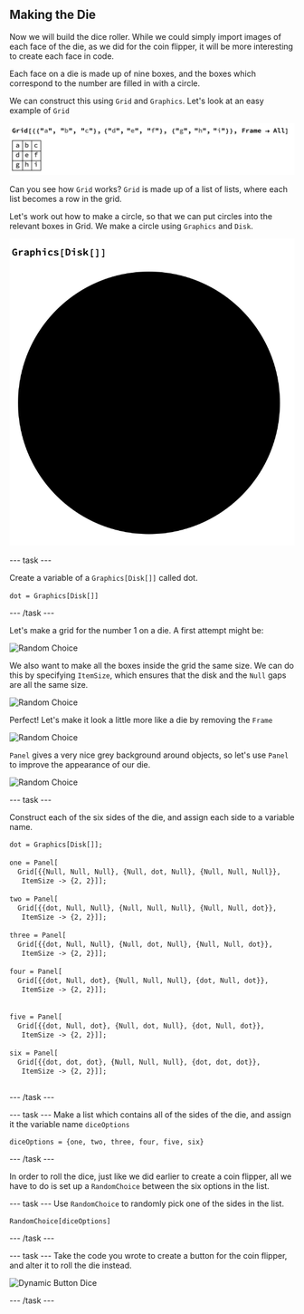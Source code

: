 ## Making the Die

Now we will build the dice roller. While we could simply import images of each face of the die, as we did for the coin flipper, it will be more interesting to create each face in code. 

Each face on a die is made up of nine boxes, and the boxes which correspond to the number are filled in with a circle.

We can construct this using `Grid` and `Graphics`.
Let's look at an easy example of `Grid`

![Grid](images/Grid.png)

Can you see how `Grid` works? `Grid` is made up of a list of lists, where each list becomes a row in the grid.

Let's work out how to make a circle, so that we can put circles into the relevant boxes in Grid. We make a circle using `Graphics` and `Disk`. 

![Graphics Disk](images/GraphicsDisk.png)

--- task ---

Create a variable of a `Graphics[Disk[]]` called dot.

```dot = Graphics[Disk[]]```

--- /task ---

Let's make a grid for the number 1 on a die. A first attempt might be:

![Random Choice](images/GridGraphicsDisk1.png)

We also want to make all the boxes inside the grid the same size. We can do this by specifying `ItemSize`, which ensures that the disk and the `Null` gaps are all the same size.

![Random Choice](images/GridGraphicsDisk2.png)

Perfect! Let's make it look a little more like a die by removing the `Frame`

![Random Choice](images/GridGraphicsDisk3.png)

`Panel` gives a very nice grey background around objects, so let's use `Panel` to improve the appearance of our die.

![Random Choice](images/GridGraphicsDisk4.png)


--- task ---

Construct each of the six sides of the die, and assign each side to a variable name.


```
dot = Graphics[Disk[]];

one = Panel[
  Grid[{{Null, Null, Null}, {Null, dot, Null}, {Null, Null, Null}}, 
   ItemSize -> {2, 2}]];
   
two = Panel[
  Grid[{{dot, Null, Null}, {Null, Null, Null}, {Null, Null, dot}}, 
   ItemSize -> {2, 2}]];
   
three = Panel[
  Grid[{{dot, Null, Null}, {Null, dot, Null}, {Null, Null, dot}}, 
   ItemSize -> {2, 2}]];

four = Panel[
  Grid[{{dot, Null, dot}, {Null, Null, Null}, {dot, Null, dot}}, 
   ItemSize -> {2, 2}]];


five = Panel[
  Grid[{{dot, Null, dot}, {Null, dot, Null}, {dot, Null, dot}}, 
   ItemSize -> {2, 2}]];

six = Panel[
  Grid[{{dot, dot, dot}, {Null, Null, Null}, {dot, dot, dot}}, 
   ItemSize -> {2, 2}]];
   
```
--- /task ---

--- task ---
Make a list which contains all of the sides of the die, and assign it the variable name `diceOptions`

```
diceOptions = {one, two, three, four, five, six}
```

--- /task ---

In order to roll the dice, just like we did earlier to create a coin flipper, all we have to do is set up a `RandomChoice` between the six options in the list.

--- task ---
Use `RandomChoice` to randomly pick one of the sides in the list.

```
RandomChoice[diceOptions]
```

--- /task ---

--- task ---
Take the code you wrote to create a button for the coin flipper, and alter it to roll the die instead.

![Dynamic Button Dice](images/ButtonDynamicDice.png)

--- /task ---